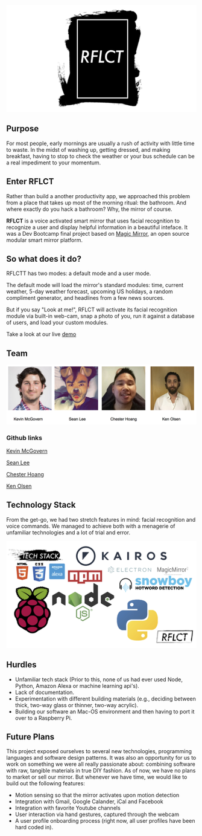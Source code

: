 ![alt-text](https://github.com/ChesterHub/RFLCTT/blob/master/assets/Logo.png)

## Purpose
For most people, early mornings are usually a rush of activity with little time to waste. In the midst of washing up, getting dressed, and making breakfast, having to stop to check the weather or your bus schedule can be a real impediment to your momentum. 

## Enter RFLCT
Rather than build a another productivity app, we approached this problem from a place that takes up most of the morning ritual: the bathroom. And where exactly do you hack a bathroom? Why, the mirror of course. 

**RFLCT** is a voice activated smart mirror that uses facial recognition to recognize a user and display helpful information in a beautiful inteface. It was a Dev Bootcamp final project based on <a href= "https://github.com/MichMich/MagicMirror">Magic Mirror</a>, an open source modular smart mirror platform. 

## So what does it do?
RFLCTT has two modes: a default mode and a user mode. 

The default mode will load the mirror's standard modules: time, current weather, 5-day weather forecast, upcoming US holidays, a random compliment generator, and headlines from a few news sources. 

But if you say "Look at me!", RFLCT will activate its facial recognition module via built-in web-cam, snap a photo of you, run it against a database of users, and load your custom modules. 

Take a look at our live [demo](https://drive.google.com/drive/my-drive)

## Team

![alt-text](https://github.com/ChesterHub/RFLCTT/blob/master/assets/team.png)

### Github links 
[Kevin McGovern](https://github.com/kevmcgovern)

[Sean Lee](https://github.com/seanyboy49)

[Chester Hoang](https://github.com/ChesterHub)

[Ken Olsen](https://github.com/kennetholson)

## Technology Stack 
From the get-go, we had two stretch features in mind: facial recognition and voice commands. We managed to achieve both with a menagerie of unfamiliar technologies and a lot of trial and error. 

![alt-text](https://github.com/ChesterHub/RFLCTT/blob/master/assets/stack.png)


## Hurdles 
- Unfamiliar tech stack (Prior to this, none of us had ever used Node, Python, Amazon Alexa or machine learning api's).
- Lack of documentation.
- Experimentation with different building materials (e.g., deciding between thick, two-way glass or thinner, two-way acrylic). 
- Building our software an Mac-OS environment and then having to port it over to a Raspberry Pi.

## Future Plans
This project exposed ourselves to several new technologies, programming languages and software design patterns. It was also an opportunity for us to work on something we were all really passionate about: combining software with raw, tangible materials in true DIY fashion. As of now, we have no plans to market or sell our mirror. But whenever we have time, we would like to build out the following features:
* Motion sensing so that the mirror activates upon motion detection
* Integration with Gmail, Google Calander, iCal and Facebook 
* Integration with favorite Youtube channels
* User interaction via hand gestures, captured through the webcam 
* A user profile onboarding process (right now, all user profiles have been hard coded in). 



